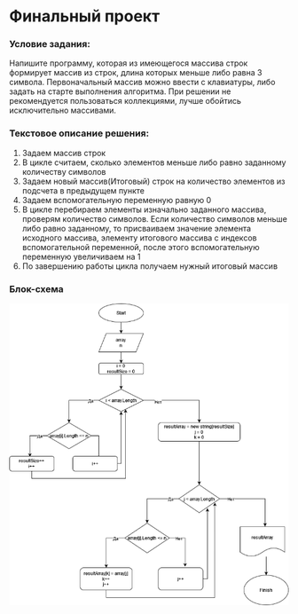 # Финальный проект

### Условие задания:
Напишите программу, которая из имеющегося массива строк формирует массив из строк, длина которых меньше либо равна 3 символа. Первоначальный массив можно ввести с клавиатуры, либо задать на старте выполнения алгоритма. При решении не рекомендуется пользоваться коллекциями, лучше обойтись исключительно массивами.

### Текстовое описание решения:
1. Задаем массив строк
2. В цикле считаем, сколько элементов меньше либо равно заданному количеству символов
3. Задаем новый массив(Итоговый) строк на количество элементов из подсчета в предыдущем пункте
4. Задаем вспомогательную переменную равную 0
5. В цикле перебираем элементы изначально заданного массива, проверям количество символов. Если количество символов меньше либо равно заданному, то присваиваем значение элемента исходного массива, элементу итогового массива с индексов вспомогательной переменной, после этого вспомогательную переменную увеличиваем на 1
6. По завершению работы цикла получаем нужный итоговый массив

### Блок-схема
![Блок-схема](./final_project.drawio.png)